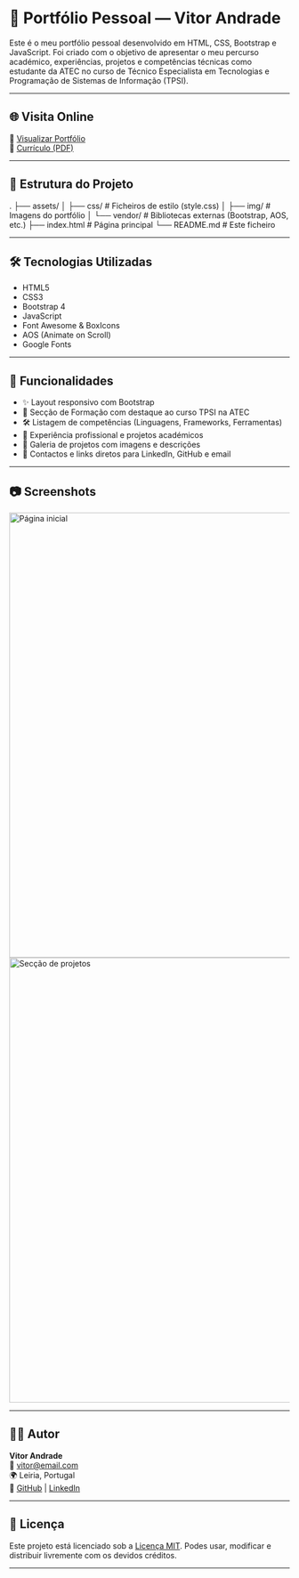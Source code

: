 # 💼 Portfólio Pessoal — Vitor Andrade

Este é o meu portfólio pessoal desenvolvido em HTML, CSS, Bootstrap e JavaScript. Foi criado com o objetivo de apresentar o meu percurso académico, experiências, projetos e competências técnicas como estudante da ATEC no curso de Técnico Especialista em Tecnologias e Programação de Sistemas de Informação (TPSI).

---

## 🌐 Visita Online

🔗 [Visualizar Portfólio](https://vitordsandrade.github.io/ProjetoGIT-Portfolio/)  
📄 [Currículo (PDF)](https://drive.google.com/file/d/1iHBNV2UkH5LkhAP-1hYRZ2Ez_BQ6g4S7/view?usp=sharing)

---

## 📁 Estrutura do Projeto

.
├── assets/
│ ├── css/ # Ficheiros de estilo (style.css)
│ ├── img/ # Imagens do portfólio
│ └── vendor/ # Bibliotecas externas (Bootstrap, AOS, etc.)
├── index.html # Página principal
└── README.md # Este ficheiro

---

## 🛠️ Tecnologias Utilizadas

- HTML5
- CSS3
- Bootstrap 4
- JavaScript
- Font Awesome & BoxIcons
- AOS (Animate on Scroll)
- Google Fonts

---

## 🚀 Funcionalidades

- ✨ Layout responsivo com Bootstrap
- 📖 Secção de Formação com destaque ao curso TPSI na ATEC
- 🛠️ Listagem de competências (Linguagens, Frameworks, Ferramentas)
- 💼 Experiência profissional e projetos académicos
- 📂 Galeria de projetos com imagens e descrições
- 📧 Contactos e links diretos para LinkedIn, GitHub e email

---

## 📷 Screenshots

<img src="assets/img/screenshot-home.png" width="800px" alt="Página inicial">
<img src="assets/img/screenshot-projetos.png" width="800px" alt="Secção de projetos">

---

## 👨‍💻 Autor

**Vitor Andrade**  
📧 vitor@email.com  
🌍 Leiria, Portugal  
🔗 [GitHub](https://github.com/VitorDSAndrade) | [LinkedIn](https://www.linkedin.com/in/vitorandrade)

---

## 📜 Licença

Este projeto está licenciado sob a [Licença MIT](https://opensource.org/licenses/MIT). Podes usar, modificar e distribuir livremente com os devidos créditos.

---

